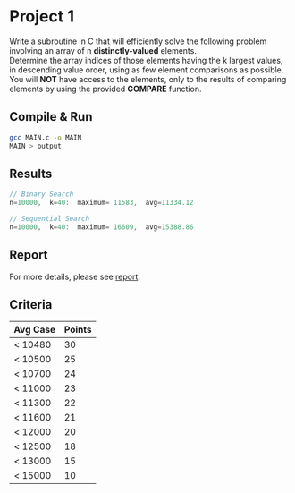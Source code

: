 # Project 1
Write a subroutine in C that will efficiently solve the following problem involving an array of n **distinctly-valued** elements.  
Determine the array indices of those elements having the k largest values, in descending value order, using as few element comparisons as possible.  
You will **NOT** have access to the elements, only to the results of comparing elements by using the provided **COMPARE** function.  

## Compile & Run
```Bash
gcc MAIN.c -o MAIN
MAIN > output
```
## Results
```C
// Binary Search
n=10000,  k=40:  maximum= 11583,  avg=11334.12

// Sequential Search
n=10000,  k=40:  maximum= 16609,  avg=15388.86
```
## Report
For more details, please see [report](/report/report.pdf).
## Criteria
| Avg Case  | Points|
| ---------- | -----------|
| < 10480   | 30   |
| < 10500   | 25   |
| < 10700   | 24   |
| < 11000   | 23   |
| < 11300   | 22   |
| < 11600   | 21   |
| < 12000   | 20   |
| < 12500   | 18   |
| < 13000   | 15   |
| < 15000   | 10   |
